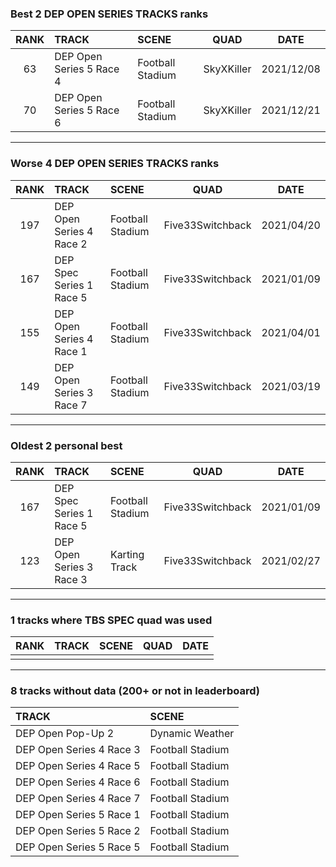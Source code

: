 ### Best 2 DEP OPEN SERIES TRACKS ranks
|RANK|TRACK|SCENE|QUAD|DATE|
|:---:|:---|:---|:---:|:---:|
|63|DEP Open Series 5 Race 4|Football Stadium|SkyXKiller|2021/12/08|
|70|DEP Open Series 5 Race 6|Football Stadium|SkyXKiller|2021/12/21|
---
### Worse 4 DEP OPEN SERIES TRACKS ranks
|RANK|TRACK|SCENE|QUAD|DATE|
|:---:|:---|:---|:---:|:---:|
|197|DEP Open Series 4 Race 2|Football Stadium|Five33Switchback|2021/04/20|
|167|DEP Spec Series 1 Race 5|Football Stadium|Five33Switchback|2021/01/09|
|155|DEP Open Series 4 Race 1|Football Stadium|Five33Switchback|2021/04/01|
|149|DEP Open Series 3 Race 7|Football Stadium|Five33Switchback|2021/03/19|
---
### Oldest 2 personal best
|RANK|TRACK|SCENE|QUAD|DATE|
|:---:|:---|:---|:---:|:---:|
|167|DEP Spec Series 1 Race 5|Football Stadium|Five33Switchback|2021/01/09|
|123|DEP Open Series 3 Race 3|Karting Track|Five33Switchback|2021/02/27|
---
### 1 tracks where TBS SPEC quad was used
|RANK|TRACK|SCENE|QUAD|DATE|
|:---:|:---|:---|:---:|:---:|
||||||
---
### 8 tracks without data (200+ or not in leaderboard)
|TRACK|SCENE|
|:---|:---|
|DEP Open Pop-Up 2|Dynamic Weather|
|DEP Open Series 4 Race 3|Football Stadium|
|DEP Open Series 4 Race 5|Football Stadium|
|DEP Open Series 4 Race 6|Football Stadium|
|DEP Open Series 4 Race 7|Football Stadium|
|DEP Open Series 5 Race 1|Football Stadium|
|DEP Open Series 5 Race 2|Football Stadium|
|DEP Open Series 5 Race 5|Football Stadium|
